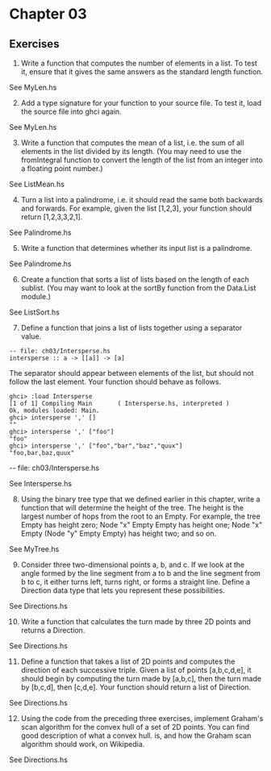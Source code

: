 

# Chapter 03


## Exercises

1. Write a function that computes the number of elements in a list. To test it,
   ensure that it gives the same answers as the standard length function.

See MyLen.hs


2. Add a type signature for your function to your source file. To test it, load
   the source file into ghci again.

See MyLen.hs


3. Write a function that computes the mean of a list, i.e. the sum of all
   elements in the list divided by its length.
   (You may need to use the fromIntegral function to convert the length of the
   list from an integer into a floating point number.)

See ListMean.hs


4. Turn a list into a palindrome, i.e. it should read the same both backwards
   and forwards. For example, given the list [1,2,3], your function should
   return [1,2,3,3,2,1].

See Palindrome.hs


5. Write a function that determines whether its input list is a palindrome.

See Palindrome.hs


6. Create a function that sorts a list of lists based on the length of each
   sublist. (You may want to look at the sortBy function from the Data.List
   module.)

See ListSort.hs


7. Define a function that joins a list of lists together using a separator value.

```
-- file: ch03/Intersperse.hs
intersperse :: a -> [[a]] -> [a]
```

The separator should appear between elements of the list, but should not follow
the last element. Your function should behave as follows.

```
ghci> :load Intersperse
[1 of 1] Compiling Main       ( Intersperse.hs, interpreted )
Ok, modules loaded: Main.
ghci> intersperse ',' []
""
ghci> intersperse ',' ["foo"]
"foo"
ghci> intersperse ',' ["foo","bar","baz","quux"]
"foo,bar,baz,quux"
```
-- file: ch03/Intersperse.hs

See Intersperse.hs


8. Using the binary tree type that we defined earlier in this chapter, write a
   function that will determine the height of the tree. The height is the
   largest number of hops from the root to an Empty. For example, the tree Empty
   has height zero; Node "x" Empty Empty has height one; Node "x" Empty (Node "y"
   Empty Empty) has height two; and so on.

See MyTree.hs



9. Consider three two-dimensional points a, b, and c. If we look at the angle
   formed by the line segment from a to b and the line segment from b to c, it
   either turns left, turns right, or forms a straight line. Define a Direction
   data type that lets you represent these possibilities.

See Directions.hs


10. Write a function that calculates the turn made by three 2D points and
    returns a Direction.

See Directions.hs


11. Define a function that takes a list of 2D points and computes the direction
    of each successive triple. Given a list of points [a,b,c,d,e], it should
    begin by computing the turn made by [a,b,c], then the turn made by [b,c,d],
    then [c,d,e]. Your function should return a list of Direction.

See Directions.hs


12. Using the code from the preceding three exercises, implement Graham's scan
    algorithm for the convex hull of a set of 2D points. You can find good
    description of what a convex hull. is, and how the Graham scan algorithm should
    work, on Wikipedia.

See Directions.hs


